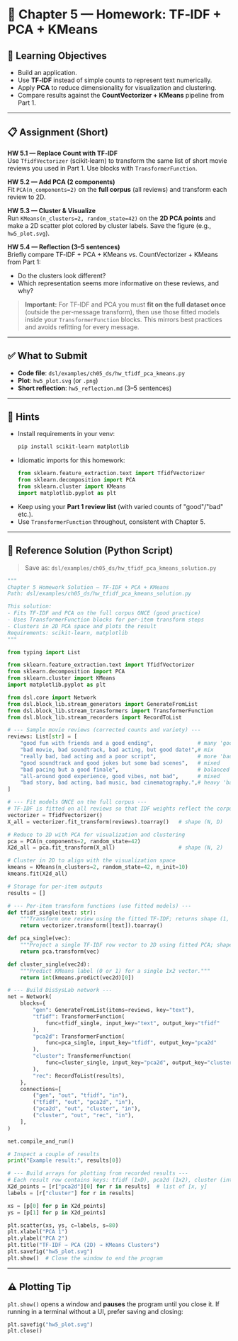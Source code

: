 # 🧩 Chapter 5 — Homework: TF‑IDF + PCA + KMeans

## 🎯 Learning Objectives

- Build an application. 
- Use **TF‑IDF** instead of simple counts to represent text numerically.
- Apply **PCA** to reduce dimensionality for visualization and clustering.
- Compare results against the **CountVectorizer + KMeans** pipeline from Part 1.

---

## 📋 Assignment (Short)

**HW 5.1 — Replace Count with TF‑IDF**\
Use `TfidfVectorizer` (scikit‑learn) to transform the same list of short movie reviews you used in Part 1. Use blocks with `TransformerFunction`.

**HW 5.2 — Add PCA (2 components)**\
Fit `PCA(n_components=2)` on the **full corpus** (all reviews) and transform each review to 2D.

**HW 5.3 — Cluster & Visualize**\
Run `KMeans(n_clusters=2, random_state=42)` on the **2D PCA points** and make a 2D scatter plot colored by cluster labels. Save the figure (e.g., `hw5_plot.svg`).

**HW 5.4 — Reflection (3–5 sentences)**\
Briefly compare TF‑IDF + PCA + KMeans vs. CountVectorizer + KMeans from Part 1:

- Do the clusters look different?
- Which representation seems more informative on these reviews, and why?

> **Important:** For TF‑IDF and PCA you must **fit on the full dataset once** (outside the per‑message transform), then use those fitted models inside your `TransformerFunction` blocks. This mirrors best practices and avoids refitting for every message.

---

## ✅ What to Submit

- **Code file**: `dsl/examples/ch05_ds/hw_tfidf_pca_kmeans.py`
- **Plot**: `hw5_plot.svg` (or `.png`)
- **Short reflection**: `hw5_reflection.md` (3–5 sentences)

---

## 🧰 Hints

- Install requirements in your venv:
  ```bash
  pip install scikit-learn matplotlib
  ```
- Idiomatic imports for this homework:
  ```python
  from sklearn.feature_extraction.text import TfidfVectorizer
  from sklearn.decomposition import PCA
  from sklearn.cluster import KMeans
  import matplotlib.pyplot as plt
  ```
- Keep using your **Part 1 review list** (with varied counts of "good"/"bad" etc.).
- Use `TransformerFunction` throughout, consistent with Chapter 5.

---

## 🧪 Reference Solution (Python Script)

> Save as: `dsl/examples/ch05_ds/hw_tfidf_pca_kmeans_solution.py`

```python
"""
Chapter 5 Homework Solution — TF-IDF + PCA + KMeans
Path: dsl/examples/ch05_ds/hw_tfidf_pca_kmeans_solution.py

This solution:
- Fits TF-IDF and PCA on the full corpus ONCE (good practice)
- Uses TransformerFunction blocks for per-item transform steps
- Clusters in 2D PCA space and plots the result
Requirements: scikit-learn, matplotlib
"""

from typing import List

from sklearn.feature_extraction.text import TfidfVectorizer
from sklearn.decomposition import PCA
from sklearn.cluster import KMeans
import matplotlib.pyplot as plt

from dsl.core import Network
from dsl.block_lib.stream_generators import GenerateFromList
from dsl.block_lib.stream_transformers import TransformerFunction
from dsl.block_lib.stream_recorders import RecordToList

# --- Sample movie reviews (corrected counts and variety) ---
reviews: List[str] = [
    "good fun with friends and a good ending",              # many 'good'
    "bad movie, bad soundtrack, bad acting, but good date!",# mix
    "really bad, bad acting and a poor script",             # more 'bad'
    "good soundtrack and good jokes but some bad scenes",   # mixed
    "bad pacing but a good finale",                         # balanced
    "all-around good experience, good vibes, not bad",      # mixed
    "bad story, bad acting, bad music, bad cinematography.",# heavy 'bad'
]

# --- Fit models ONCE on the full corpus ---
# TF-IDF is fitted on all reviews so that IDF weights reflect the corpus.
vectorizer = TfidfVectorizer()
X_all = vectorizer.fit_transform(reviews).toarray()   # shape (N, D)

# Reduce to 2D with PCA for visualization and clustering
pca = PCA(n_components=2, random_state=42)
X2d_all = pca.fit_transform(X_all)                    # shape (N, 2)

# Cluster in 2D to align with the visualization space
kmeans = KMeans(n_clusters=2, random_state=42, n_init=10)
kmeans.fit(X2d_all)

# Storage for per-item outputs
results = []

# --- Per-item transform functions (use fitted models) ---
def tfidf_single(text: str):
    """Transform one review using the fitted TF-IDF; returns shape (1, D)."""
    return vectorizer.transform([text]).toarray()

def pca_single(vec):
    """Project a single TF-IDF row vector to 2D using fitted PCA; shape (1, 2)."""
    return pca.transform(vec)

def cluster_single(vec2d):
    """Predict KMeans label (0 or 1) for a single 1x2 vector."""
    return int(kmeans.predict(vec2d)[0])

# --- Build DisSysLab network ---
net = Network(
    blocks={
        "gen": GenerateFromList(items=reviews, key="text"),
        "tfidf": TransformerFunction(
            func=tfidf_single, input_key="text", output_key="tfidf"
        ),
        "pca2d": TransformerFunction(
            func=pca_single, input_key="tfidf", output_key="pca2d"
        ),
        "cluster": TransformerFunction(
            func=cluster_single, input_key="pca2d", output_key="cluster"
        ),
        "rec": RecordToList(results),
    },
    connections=[
        ("gen", "out", "tfidf", "in"),
        ("tfidf", "out", "pca2d", "in"),
        ("pca2d", "out", "cluster", "in"),
        ("cluster", "out", "rec", "in"),
    ],
)

net.compile_and_run()

# Inspect a couple of results
print("Example result:", results[0])

# --- Build arrays for plotting from recorded results ---
# Each result row contains keys: tfidf (1xD), pca2d (1x2), cluster (int)
X2d_points = [r["pca2d"][0] for r in results]  # list of [x, y]
labels = [r["cluster"] for r in results]

xs = [p[0] for p in X2d_points]
ys = [p[1] for p in X2d_points]

plt.scatter(xs, ys, c=labels, s=80)
plt.xlabel("PCA 1")
plt.ylabel("PCA 2")
plt.title("TF-IDF → PCA (2D) → KMeans Clusters")
plt.savefig("hw5_plot.svg")
plt.show()  # Close the window to end the program
```

---

## ⚠️ Plotting Tip

`plt.show()` opens a window and **pauses** the program until you close it. If running in a terminal without a UI, prefer saving and closing:

```python
plt.savefig("hw5_plot.svg")
plt.close()
```

